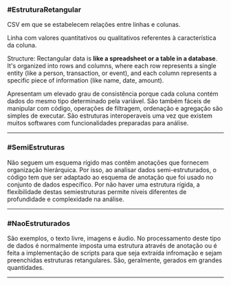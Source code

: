 

### #EstruturaRetangular 

CSV em que se estabelecem relações entre linhas e colunas.

Linha com valores quantitativos ou qualitativos referentes à característica da coluna.

Structure: Rectangular data is **like a spreadsheet or a table in a database**. It's organized into rows and columns, where each row represents a single entity (like a person, transaction, or event), and each column represents a specific piece of information (like name, date, amount).

Apresentam um elevado grau de consistência porque cada coluna contém dados do mesmo tipo determinado pela variável. São também fáceis de manipular com código, operações de filtragem, ordenação e agregação são simples de executar. São estruturas interoperaveis uma vez que existem muitos softwares com funcionalidades preparadas para análise.

---

### #SemiEstruturas

Não seguem um esquema rígido mas contêm anotações que fornecem organização hierárquica. Por isso, ao analisar dados semi-estruturados, o código tem que ser adaptado ao esquema de anotação que foi usado no conjunto de dados específico.
Por não haver uma estrutura rígida, a flexibilidade destas semiestruturas permite níveis diferentes de profundidade e complexidade na análise.

---

### #NaoEstruturados

São exemplos, o texto livre, imagens e áudio. No processamento deste tipo de dados é normalmente imposta uma estrutura através de anotação ou é feita a implementação de scripts para que seja extraída infromação e sejam preenchidas estruturas retangulares.
São, geralmente, gerados em grandes quantidades.

---
